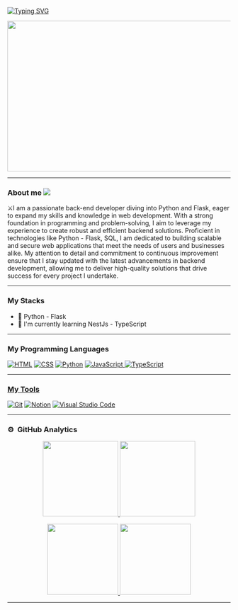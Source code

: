 

<p >
      <p aling="center">
          <a  href="https://github.com/Adaramendiz">
        <img src="https://readme-typing-svg.demolab.com?font=Fira+Code&pause=1000&color=0194DD&center=true&vCenter=true&random=false&width=1000&weight=700&size=30&lines=Andres+Aramendiz;Back-end+Developer" alt="Typing SVG" />
      </p>      
    </a>
</p>

<p align="center">
  <a href="https://github.com/Adaramendiz">
    <img height="340px" width="850px" src="https://i.imgur.com/GnyRCuS.png">
  </a>
</p>

<hr/>

###  About me  <img src="https://i.imgur.com/nhOH2qt.png"/>

⚔️I am a passionate back-end developer diving into Python and Flask, eager to expand my skills and knowledge in web development. With a strong foundation in programming and problem-solving, I aim to leverage my experience to create robust and efficient backend solutions. Proficient in technologies like Python - Flask, SQL, I am dedicated to building scalable and secure web applications that meet the needs of users and businesses alike. My attention to detail and commitment to continuous improvement ensure that I stay updated with the latest advancements in backend development, allowing me to deliver high-quality solutions that drive success for every project I undertake.

<hr/>

### My Stacks  

- 🛫 Python - Flask <br/>
- 🔭 I'm currently learning NestJs - TypeScript
<hr/>

 ### My Programming Languages

<p > 
	<a href="https://github.com/Adaramendiz"><img alt="HTML" src="https://img.shields.io/badge/HTML-14354C?logo=html5"></a>
	<a href="https://github.com/Adaramendiz"><img alt="CSS" src="https://img.shields.io/badge/CSS-14354C?logo=css3"></a>
	<a href="https://github.com/Adaramendiz"><img alt="Python" src="https://img.shields.io/badge/Python-14354C.svg?logo=python"></a>
	<a href="https://github.com/Adaramendiz"><img alt="JavaScript" src="https://img.shields.io/badge/JavaScript-14354C?logo=javascript">
	<a href="https://github.com/Adaramendiz"><img alt="TypeScript" src="https://img.shields.io/badge/TypeScript-14354C?logo=TypeScript">
 	



</p>

<hr/>

### My Tools 
<p>
  <a href="https://github.com/Adaramendiz"><img alt="Git" src="https://img.shields.io/badge/Git-14354C.svg?logo=git"></a>
  <a href="https://github.com/Adaramendiz"><img alt="Notion" src="https://img.shields.io/badge/Notion-14354C.svg?logo=notion"></a>
  <a href="https://github.com/Adaramendiz"><img alt="Visual Studio Code" src="https://img.shields.io/badge/Visual%20Studio%20Code-14354C.svg?logo=visual-studio-code&logoColor=0078d7"></a>
</p>

<hr/>

<!--###  Contact me

<p align="start">
	<a href="https://www.linkedin.com/in/andres-aramendiz/"><img src="https://img.shields.io/badge/linkedin-%230A66C2.svg?style=plastic&logo=linkedin&logoColor=white" alt="LinkedIn"/></a> 
	<a href="https://github.com/Adaramendiz"><img src="https://img.shields.io/badge/github-%23181717.svg?style=plastic&logo=github&logoColor=white" alt="GitHub"/></a>
</p>

<hr/> -->

### ⚙️ &nbsp;GitHub Analytics

<p align="center">
	<a href="https://github.com/Adaramendiz">
	  <img height="170em" src="https://github-readme-stats-eight-theta.vercel.app/api?username=Adaramendiz&show_icons=true&theme=algolia&include_all_commits=true&count_private=true"/>
	  <img height="170em" src="https://github-readme-stats.vercel.app/api?username=Adaramendiz&show_icons=true&theme=algolia"/>
	    <p align="center">
	      <a href="https://github.com/Adaramendiz">
	      <img height="160em"  src="https://github-readme-stats-eight-theta.vercel.app/api/top-langs/?username=Adaramendiz&layout=compact&langs_count=5&theme=algolia"/>
	      <img height="160em>" src="https://github-readme-streak-stats.herokuapp.com/?user=Adaramendiz&theme=algolia"/>	
	    </p>
	</a>
		    
</p>
<hr/>


